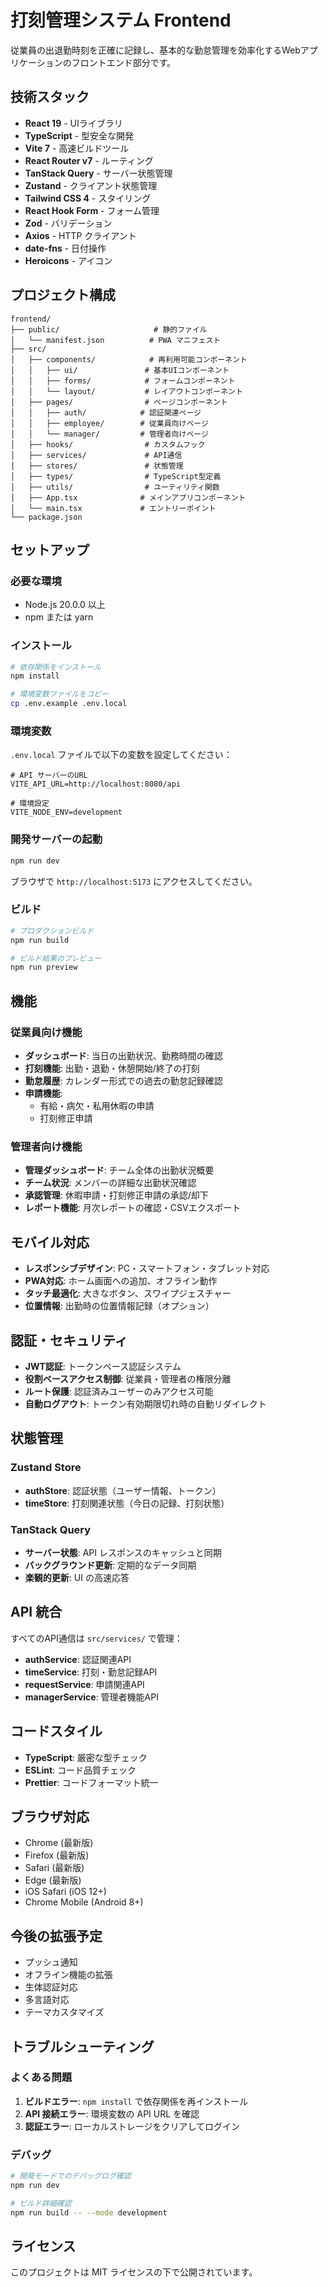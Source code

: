 # 打刻管理システム Frontend

従業員の出退勤時刻を正確に記録し、基本的な勤怠管理を効率化するWebアプリケーションのフロントエンド部分です。

## 技術スタック

- **React 19** - UIライブラリ
- **TypeScript** - 型安全な開発
- **Vite 7** - 高速ビルドツール
- **React Router v7** - ルーティング
- **TanStack Query** - サーバー状態管理
- **Zustand** - クライアント状態管理
- **Tailwind CSS 4** - スタイリング
- **React Hook Form** - フォーム管理
- **Zod** - バリデーション
- **Axios** - HTTP クライアント
- **date-fns** - 日付操作
- **Heroicons** - アイコン

## プロジェクト構成

```
frontend/
├── public/                     # 静的ファイル
│   └── manifest.json          # PWA マニフェスト
├── src/
│   ├── components/            # 再利用可能コンポーネント
│   │   ├── ui/               # 基本UIコンポーネント
│   │   ├── forms/            # フォームコンポーネント
│   │   └── layout/           # レイアウトコンポーネント
│   ├── pages/                # ページコンポーネント
│   │   ├── auth/            # 認証関連ページ
│   │   ├── employee/        # 従業員向けページ
│   │   └── manager/         # 管理者向けページ
│   ├── hooks/                # カスタムフック
│   ├── services/             # API通信
│   ├── stores/               # 状態管理
│   ├── types/                # TypeScript型定義
│   ├── utils/                # ユーティリティ関数
│   ├── App.tsx              # メインアプリコンポーネント
│   └── main.tsx             # エントリーポイント
└── package.json
```

## セットアップ

### 必要な環境

- Node.js 20.0.0 以上
- npm または yarn

### インストール

```bash
# 依存関係をインストール
npm install

# 環境変数ファイルをコピー
cp .env.example .env.local
```

### 環境変数

`.env.local` ファイルで以下の変数を設定してください：

```env
# API サーバーのURL
VITE_API_URL=http://localhost:8080/api

# 環境設定
VITE_NODE_ENV=development
```

### 開発サーバーの起動

```bash
npm run dev
```

ブラウザで `http://localhost:5173` にアクセスしてください。

### ビルド

```bash
# プロダクションビルド
npm run build

# ビルド結果のプレビュー
npm run preview
```

## 機能

### 従業員向け機能

- **ダッシュボード**: 当日の出勤状況、勤務時間の確認
- **打刻機能**: 出勤・退勤・休憩開始/終了の打刻
- **勤怠履歴**: カレンダー形式での過去の勤怠記録確認
- **申請機能**: 
  - 有給・病欠・私用休暇の申請
  - 打刻修正申請

### 管理者向け機能

- **管理ダッシュボード**: チーム全体の出勤状況概要
- **チーム状況**: メンバーの詳細な出勤状況確認
- **承認管理**: 休暇申請・打刻修正申請の承認/却下
- **レポート機能**: 月次レポートの確認・CSVエクスポート

## モバイル対応

- **レスポンシブデザイン**: PC・スマートフォン・タブレット対応
- **PWA対応**: ホーム画面への追加、オフライン動作
- **タッチ最適化**: 大きなボタン、スワイプジェスチャー
- **位置情報**: 出勤時の位置情報記録（オプション）

## 認証・セキュリティ

- **JWT認証**: トークンベース認証システム
- **役割ベースアクセス制御**: 従業員・管理者の権限分離
- **ルート保護**: 認証済みユーザーのみアクセス可能
- **自動ログアウト**: トークン有効期限切れ時の自動リダイレクト

## 状態管理

### Zustand Store

- **authStore**: 認証状態（ユーザー情報、トークン）
- **timeStore**: 打刻関連状態（今日の記録、打刻状態）

### TanStack Query

- **サーバー状態**: API レスポンスのキャッシュと同期
- **バックグラウンド更新**: 定期的なデータ同期
- **楽観的更新**: UI の高速応答

## API 統合

すべてのAPI通信は `src/services/` で管理：

- **authService**: 認証関連API
- **timeService**: 打刻・勤怠記録API  
- **requestService**: 申請関連API
- **managerService**: 管理者機能API

## コードスタイル

- **TypeScript**: 厳密な型チェック
- **ESLint**: コード品質チェック
- **Prettier**: コードフォーマット統一

## ブラウザ対応

- Chrome (最新版)
- Firefox (最新版)
- Safari (最新版)
- Edge (最新版)
- iOS Safari (iOS 12+)
- Chrome Mobile (Android 8+)

## 今後の拡張予定

- プッシュ通知
- オフライン機能の拡張
- 生体認証対応
- 多言語対応
- テーマカスタマイズ

## トラブルシューティング

### よくある問題

1. **ビルドエラー**: `npm install` で依存関係を再インストール
2. **API 接続エラー**: 環境変数の API URL を確認
3. **認証エラー**: ローカルストレージをクリアしてログイン

### デバッグ

```bash
# 開発モードでのデバッグログ確認
npm run dev

# ビルド詳細確認
npm run build -- --mode development
```

## ライセンス

このプロジェクトは MIT ライセンスの下で公開されています。
